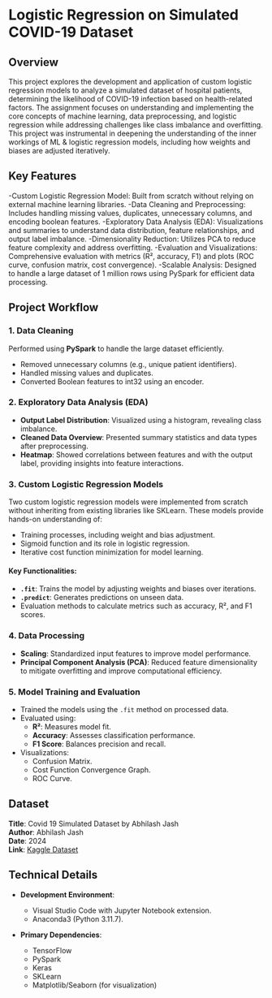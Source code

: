 # Logistic Regression on Simulated COVID-19 Dataset

## Overview
This project explores the development and application of custom logistic regression models to analyze a simulated dataset of hospital patients, determining the likelihood of COVID-19 infection based on health-related factors. The assignment focuses on understanding and implementing the core concepts of machine learning, data preprocessing, and logistic regression while addressing challenges like class imbalance and overfitting. This project was instrumental in deepening the understanding of the inner workings of ML & logistic regression models, including how weights and biases are adjusted iteratively.


## Key Features
-Custom Logistic Regression Model: Built from scratch without relying on external machine learning libraries.
-Data Cleaning and Preprocessing: Includes handling missing values, duplicates, unnecessary columns, and encoding boolean features.
-Exploratory Data Analysis (EDA): Visualizations and summaries to understand data distribution, feature relationships, and output label imbalance.
-Dimensionality Reduction: Utilizes PCA to reduce feature complexity and address overfitting.
-Evaluation and Visualizations: Comprehensive evaluation with metrics (R², accuracy, F1) and plots (ROC curve, confusion matrix, cost convergence).
-Scalable Analysis: Designed to handle a large dataset of 1 million rows using PySpark for efficient data processing.


## Project Workflow

### 1. Data Cleaning
Performed using **PySpark** to handle the large dataset efficiently.
- Removed unnecessary columns (e.g., unique patient identifiers).
- Handled missing values and duplicates.
- Converted Boolean features to int32 using an encoder.

### 2. Exploratory Data Analysis (EDA)
- **Output Label Distribution**: Visualized using a histogram, revealing class imbalance.
- **Cleaned Data Overview**: Presented summary statistics and data types after preprocessing.
- **Heatmap**: Showed correlations between features and with the output label, providing insights into feature interactions.

### 3. Custom Logistic Regression Models
Two custom logistic regression models were implemented from scratch without inheriting from existing libraries like SKLearn. These models provide hands-on understanding of:
- Training processes, including weight and bias adjustment.
- Sigmoid function and its role in logistic regression.
- Iterative cost function minimization for model learning.

#### Key Functionalities:
- **`.fit`**: Trains the model by adjusting weights and biases over iterations.
- **`.predict`**: Generates predictions on unseen data.
- Evaluation methods to calculate metrics such as accuracy, R², and F1 scores.

### 4. Data Processing
- **Scaling**: Standardized input features to improve model performance.
- **Principal Component Analysis (PCA)**: Reduced feature dimensionality to mitigate overfitting and improve computational efficiency.

### 5. Model Training and Evaluation
- Trained the models using the `.fit` method on processed data.
- Evaluated using:
  - **R²**: Measures model fit.
  - **Accuracy**: Assesses classification performance.
  - **F1 Score**: Balances precision and recall.
- Visualizations:
  - Confusion Matrix.
  - Cost Function Convergence Graph.
  - ROC Curve.


## Dataset
**Title**: Covid 19 Simulated Dataset by Abhilash Jash  
**Author**: Abhilash Jash  
**Date**: 2024  
**Link**: [Kaggle Dataset](https://www.kaggle.com/datasets/abhilashjash/covid-19-simulated-dataset-by-abhilash-jash)  


## Technical Details
- **Development Environment**:
  - Visual Studio Code with Jupyter Notebook extension.
  - Anaconda3 (Python 3.11.7).

- **Primary Dependencies**:
  - TensorFlow
  - PySpark
  - Keras
  - SKLearn
  - Matplotlib/Seaborn (for visualization)
